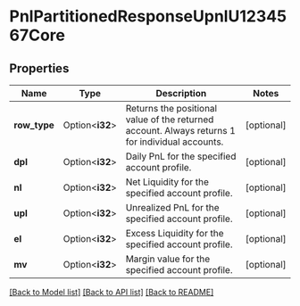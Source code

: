 # PnlPartitionedResponseUpnlU1234567Core

## Properties

Name | Type | Description | Notes
------------ | ------------- | ------------- | -------------
**row_type** | Option<**i32**> | Returns the positional value of the returned account. Always returns 1 for individual accounts. | [optional]
**dpl** | Option<**i32**> | Daily PnL for the specified account profile. | [optional]
**nl** | Option<**i32**> | Net Liquidity for the specified account profile. | [optional]
**upl** | Option<**i32**> | Unrealized PnL for the specified account profile. | [optional]
**el** | Option<**i32**> | Excess Liquidity for the specified account profile. | [optional]
**mv** | Option<**i32**> | Margin value for the specified account profile. | [optional]

[[Back to Model list]](../README.md#documentation-for-models) [[Back to API list]](../README.md#documentation-for-api-endpoints) [[Back to README]](../README.md)
